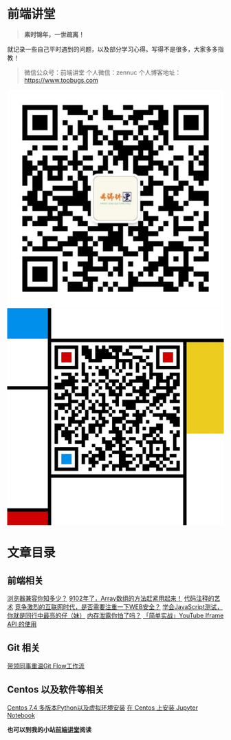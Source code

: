 # 前端讲堂

> **素时锦年，一世疏离！**

就记录一些自己平时遇到的问题，以及部分学习心得。写得不是很多，大家多多指教！

> 微信公众号：前端讲堂
> 个人微信：zennuc
> 个人博客地址：https://www.toobugs.com

![qrcode_for_js-say](images/qrcode_for_js-say.jpg)
![qrcode_for_zennuc](images/qrcode_for_zennuc.jpg)

# 文章目录
## 前端相关
[浏览器兼容你知多少？](https://github.com/js-say/Blog/issues/1)
[9102年了，Array数组的方法赶紧用起来！](https://github.com/js-say/Blog/issues/3)
[代码注释的艺术](https://github.com/js-say/Blog/issues/6)
[竞争激烈的互联网时代，是否需要注重一下WEB安全？](https://github.com/js-say/Blog/issues/2)
[学会JavaScript测试，你就是同行中最亮的仔（妹）](https://github.com/js-say/Blog/issues/4)
[内存泄露你怕了吗？](https://github.com/js-say/Blog/issues/5)
[「简单实战」YouTube Iframe API 的使用](https://github.com/js-say/Blog/issues/10)
## Git 相关
[带领同事重温Git Flow工作流](https://github.com/js-say/Blog/issues/9)
## Centos 以及软件等相关
[Centos 7.4 多版本Python以及虚拟环境安装](https://github.com/js-say/Blog/issues/8)
[在 Centos 上安装 Jupyter Notebook](https://github.com/js-say/Blog/issues/7)

**也可以到我的小站[前端讲堂](https://www.toobugs.com)阅读**